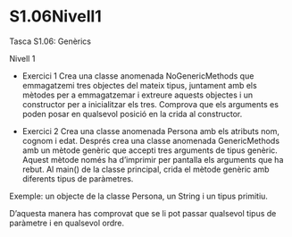 # S1.06Nivell1

Tasca S1.06: Genèrics

Nivell 1
- Exercici 1
Crea una classe anomenada NoGenericMethods que emmagatzemi tres objectes del mateix tipus, juntament amb els mètodes per a emmagatzemar i extreure aquests objectes i un constructor per a inicialitzar els tres. Comprova que els arguments es poden posar en qualsevol posició en la crida al constructor.

- Exercici 2
Crea una classe anomenada Persona amb els atributs nom, cognom i edat. Després crea una classe anomenada GenericMethods amb un mètode genèric que accepti tres arguments de tipus genèric. Aquest mètode només ha d’imprimir per pantalla els arguments que ha rebut. Al main() de la classe principal, crida el mètode genèric amb diferents tipus de paràmetres.

Exemple: un objecte de la classe Persona, un String i un tipus primitiu.

D’aquesta manera has comprovat que se li pot passar qualsevol tipus de paràmetre i en qualsevol ordre.
